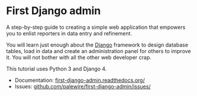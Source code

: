 # First Django admin

A step-by-step guide to creating a simple web application that empowers you to enlist reporters in data entry and refinement.

You will learn just enough about the [Django](https://www.djangoproject.com/) framework to design database tables, load in data and create an administration panel for others to improve it. You will not bother with all the other web developer crap.

This tutorial uses Python 3 and Django 4.

* Documentation: [first-django-admin.readthedocs.org/](http://first-django-admin.readthedocs.org/)
* Issues: [github.com/palewire/first-django-admin/issues/](http://github.com/palewire/first-django-admin/issues/)
